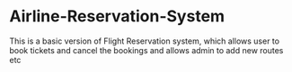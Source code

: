 # Airline-Reservation-System

This is a basic version of Flight Reservation system, which allows user to book tickets and cancel the bookings and allows admin to add new routes etc
